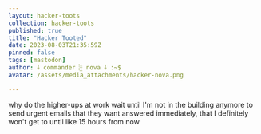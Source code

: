 ```yaml
---
layout: hacker-toots
collection: hacker-toots
published: true
title: "Hacker Tooted"
date: 2023-08-03T21:35:59Z
pinned: false
tags: [mastodon]
author: ⸸ commander ░ nova ⸸ :~$
avatar: /assets/media_attachments/hacker-nova.png

---
```


<p>why do the higher-ups at work wait until I&#39;m not in the building anymore to send urgent emails that they want answered immediately, that I definitely won&#39;t get to until like 15 hours from now</p>


